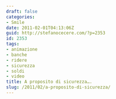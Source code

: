 ```yaml
---
draft: false
categories:
- Smile
date: 2011-02-01T04:13:06Z
guid: http://stefanocecere.com/?p=2353
id: 2353
tags:
- animazione
- banche
- ridere
- sicurezza
- soldi
- video
title: A proposito di sicurezza….
slug: /2011/02/a-proposito-di-sicurezza/
---
```


